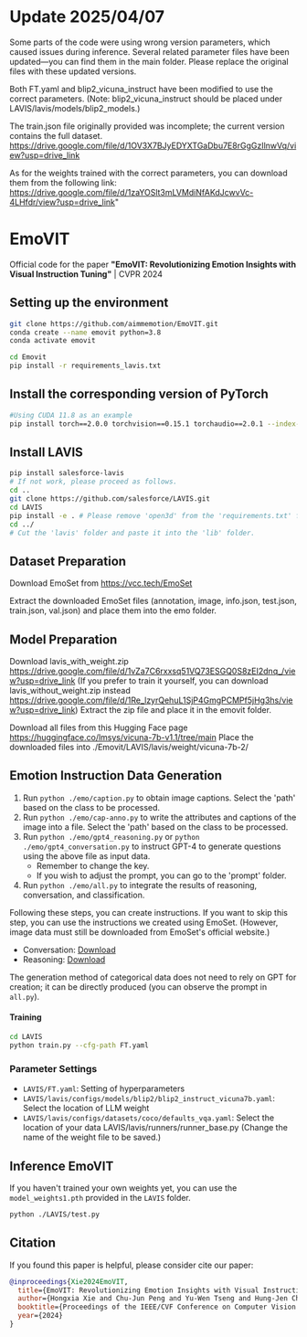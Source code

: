 # Update 2025/04/07
Some parts of the code were using wrong version parameters, which caused issues during inference.
Several related parameter files have been updated—you can find them in the main folder. Please replace the original files with these updated versions.

Both FT.yaml and blip2_vicuna_instruct have been modified to use the correct parameters.
(Note: blip2_vicuna_instruct should be placed under LAVIS/lavis/models/blip2_models.)

The train.json file originally provided was incomplete; the current version contains the full dataset.
https://drive.google.com/file/d/1OV3X7BJyEDYXTGaDbu7E8rGgGzIlnwVq/view?usp=drive_link

As for the weights trained with the correct parameters, you can download them from the following link:
https://drive.google.com/file/d/1zaYOSlt3mLVMdiNfAKdJcwvVc-4LHfdr/view?usp=drive_link"

# EmoVIT
Official code for the paper **"EmoVIT: Revolutionizing Emotion Insights with Visual Instruction Tuning"** | CVPR 2024

## Setting up the environment

```bash
git clone https://github.com/aimmemotion/EmoVIT.git
conda create --name emovit python=3.8
conda activate emovit

cd Emovit
pip install -r requirements_lavis.txt
```
## Install the corresponding version of PyTorch

```bash
#Using CUDA 11.8 as an example
pip install torch==2.0.0 torchvision==0.15.1 torchaudio==2.0.1 --index-url https://download.pytorch.org/whl/cu118
```

## Install LAVIS

```bash
pip install salesforce-lavis
# If not work, please proceed as follows.
cd ..
git clone https://github.com/salesforce/LAVIS.git
cd LAVIS
pip install -e . # Please remove 'open3d' from the 'requirements.txt' file to avoid version conflicts.
cd ../
# Cut the 'lavis' folder and paste it into the 'lib' folder.
```

## Dataset Preparation

Download EmoSet from
https://vcc.tech/EmoSet

Extract the downloaded EmoSet files
(annotation, image, info.json, test.json, train.json, val.json)
and place them into the emo folder.


## Model Preparation

Download lavis_with_weight.zip https://drive.google.com/file/d/1vZa7C6rxxsq51VQ73ESGQ0S8zEI2dnq_/view?usp=drive_link
(If you prefer to train it yourself, you can download lavis_without_weight.zip instead https://drive.google.com/file/d/1Re_lzyrQehuL1SjP4GmgPCMPf5jHg3hs/view?usp=drive_link)
Extract the zip file and place it in the emovit folder.

Download all files from this Hugging Face page
https://huggingface.co/lmsys/vicuna-7b-v1.1/tree/main
Place the downloaded files into ./Emovit/LAVIS/lavis/weight/vicuna-7b-2/

## Emotion Instruction Data Generation

1. Run `python ./emo/caption.py` to obtain image captions. Select the 'path' based on the class to be processed.
2. Run `python ./emo/cap-anno.py` to write the attributes and captions of the image into a file. Select the 'path' based on the class to be processed.
3. Run `python ./emo/gpt4_reasoning.py` or `python ./emo/gpt4_conversation.py` to instruct GPT-4 to generate questions using the above file as input data.
    - Remember to change the key.
    - If you wish to adjust the prompt, you can go to the 'prompt' folder.
4. Run `python ./emo/all.py` to integrate the results of reasoning, conversation, and classification.

Following these steps, you can create instructions. If you want to skip this step, you can use the instructions we created using EmoSet. (However, image data must still be downloaded from EmoSet's official website.)

- Conversation: [Download](https://drive.google.com/file/d/1E8UEH09y0CiAT4Hg7rm975AR3JCjEHeM/view?usp=drive_link)
- Reasoning: [Download](https://drive.google.com/file/d/1MTNHFzasCb0F921P0itaH-x8vN2OvxEu/view?usp=drive_link)

The generation method of categorical data does not need to rely on GPT for creation; it can be directly produced (you can observe the prompt in `all.py`).

#### Training

```bash
cd LAVIS
python train.py --cfg-path FT.yaml
```

### Parameter Settings

- `LAVIS/FT.yaml`: Setting of hyperparameters
- `LAVIS/lavis/configs/models/blip2/blip2_instruct_vicuna7b.yaml`: Select the location of LLM weight
- `LAVIS/lavis/configs/datasets/coco/defaults_vqa.yaml`: Select the location of your data
  LAVIS/lavis/runners/runner_base.py (Change the name of the weight file to be saved.)

## Inference EmoVIT
If you haven't trained your own weights yet, you can use the `model_weights1.pth` provided in the `LAVIS` folder.  
```bash
python ./LAVIS/test.py  
```

## Citation

If you found this paper is helpful, please consider cite our paper:

```bibtex
@inproceedings{Xie2024EmoVIT,
  title={EmoVIT: Revolutionizing Emotion Insights with Visual Instruction Tuning},
  author={Hongxia Xie and Chu-Jun Peng and Yu-Wen Tseng and Hung-Jen Chen and Chan-Feng Hsu and Hong-Han Shuai and Wen-Huang Cheng},
  booktitle={Proceedings of the IEEE/CVF Conference on Computer Vision and Pattern Recognition (CVPR)},
  year={2024}
}
```
